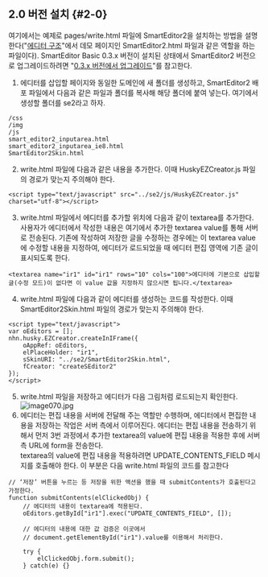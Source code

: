 ## 2.0 버전 설치 {#2-0}

여기에서는 예제로 pages/write.html 파일에 SmartEditor2을 설치하는 방법을 설명한다(&quot;[에디터 구조](structure.md)&quot;에서 데모 페이지인 SmartEditor2.html 파일과 같은 역할을 하는 파일이다). SmartEditor Basic 0.3.x 버전이 설치된 상태에서 SmartEditor2 버전으로 업그레이드하려면 &quot;[0.3.x 버전에서 업그레이드](upgrade.md)&quot;를 참고한다.

1. 에디터를 삽입할 페이지와 동일한 도메인에 새 폴더를 생성하고, SmartEditor2 배포 파일에서 다음과 같은 파일과 폴더를 복사해 해당 폴더에 붙여 넣는다. 여기에서 생성할 폴더를 se2라고 하자.
```
/css
/img
/js
smart_editor2_inputarea.html
smart_editor2_inputarea_ie8.html
SmartEditor2Skin.html
```
2. write.html 파일에 다음과 같은 내용을 추가한다. 이때 HuskyEZCreator.js 파일의 경로가 맞는지 주의해야 한다.
```
<script type="text/javascript" src="../se2/js/HuskyEZCreator.js" charset="utf-8"></script>
```
3. write.html 파일에서 에디터를 추가할 위치에 다음과 같이 textarea를 추가한다. 사용자가 에디터에서 작성한 내용은 여기에서 추가한 textarea value를 통해 서버로 전송된다. 기존에 작성하여 저장한 글을 수정하는 경우에는 이 textarea value에 수정할 내용을 지정하여, 에디터가 로드되었을 때 에디터 편집 영역에 기존 글이 표시되도록 한다.
```
<textarea name="ir1" id="ir1" rows="10" cols="100">에디터에 기본으로 삽입할 글(수정 모드)이 없다면 이 value 값을 지정하지 않으시면 됩니다.</textarea>
```
4. write.html 파일에 다음과 같이 에디터를 생성하는 코드를 작성한다. 이때 SmartEditor2Skin.html 파일의 경로가 맞는지 주의해야 한다.
```
<script type="text/javascript">
var oEditors = [];
nhn.husky.EZCreator.createInIFrame({
    oAppRef: oEditors,
    elPlaceHolder: "ir1",
    sSkinURI: "../se2/SmartEditor2Skin.html",
    fCreator: "createSEditor2"
});
</script>
```
5. write.html 파일을 저장하고 에디터가 다음 그림처럼 로드되는지 확인한다.
![image070.jpg](/assets/image070.jpg)
6. 에디터는 편집 내용을 서버에 전달해 주는 역할만 수행하며, 에디터에서 편집한 내용을 저장하는 작업은 서버 측에서 이루어진다. 에디터는 편집 내용을 전송하기 위해서 먼저 3번 과정에서 추가한 textarea의 value에 편집 내용을 적용한 후에 서버 측 URL에 form을 전송한다.  
textarea의 value에 편집 내용을 적용하려면 UPDATE_CONTENTS_FIELD 메시지를 호출해야 한다. 이 부분은 다음 write.html 파일의 코드를 참고한다
```
// ‘저장’ 버튼을 누르는 등 저장을 위한 액션을 했을 때 submitContents가 호출된다고 가정한다.
function submitContents(elClickedObj) {
    // 에디터의 내용이 textarea에 적용된다.
    oEditors.getById["ir1"].exec("UPDATE_CONTENTS_FIELD", []);

    // 에디터의 내용에 대한 값 검증은 이곳에서
    // document.getElementById("ir1").value를 이용해서 처리한다.

    try {
        elClickedObj.form.submit();
    } catch(e) {}
```
